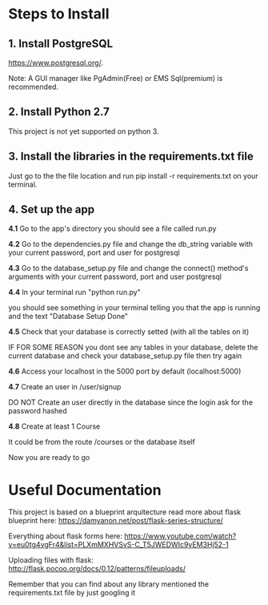 # **Steps to Install**

## **1.** Install PostgreSQL
https://www.postgresql.org/.

Note: A GUI manager like PgAdmin(Free) or EMS Sql(premium) is recommended. 

## **2.** Install Python 2.7

This project is not yet supported on python 3.

## **3.** Install the libraries in the requirements.txt file

Just go to the the file location and run pip install -r requirements.txt on your terminal. 

## **4.** Set up the app

**4.1** Go to the app's directory you should see a file called run.py 

**4.2** Go to the dependencies.py file and change the db_string variable with your current password, port and user for postgresql 

**4.3** Go to the database_setup.py file and change the connect() method's arguments with your current password, port and user postgresql 

**4.4** In your terminal run "python run.py"

you should see something in your terminal telling you that the app is running and the text "Database Setup Done"

**4.5** Check that your database is correctly setted (with all the tables on it) 

IF FOR SOME REASON you dont see any tables in your database, delete the current database and check your database_setup.py file then try again

**4.6** Access your localhost in the 5000 port by default (localhost:5000) 

**4.7** Create an user in /user/signup 
 
DO NOT Create an user directly in the database since the login ask for the password hashed
 
 **4.8** Create at least 1 Course

It could be from the route /courses or the database itself

Now you are ready to go

# Useful Documentation

This project is based on a blueprint arquitecture read more about flask blueprint here: https://damyanon.net/post/flask-series-structure/

Everything about flask forms here: https://www.youtube.com/watch?v=eu0tg4vgFr4&list=PLXmMXHVSvS-C_T5JWEDWIc9yEM3Hj52-1

Uploading files with flask: http://flask.pocoo.org/docs/0.12/patterns/fileuploads/

Remember that you can find about any library mentioned the requirements.txt file by just googling it